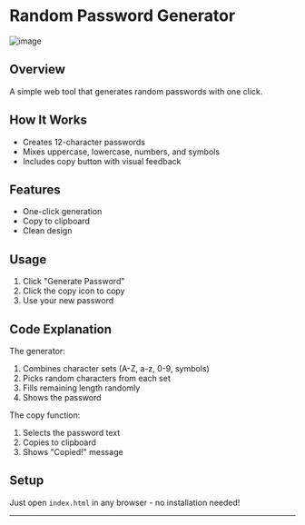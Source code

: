 # Random Password Generator

![image](https://github.com/user-attachments/assets/12ece77c-63a3-46a5-86ff-e876e340a7b9)


## Overview
A simple web tool that generates random passwords with one click.

## How It Works
- Creates 12-character passwords
- Mixes uppercase, lowercase, numbers, and symbols
- Includes copy button with visual feedback

## Features
- One-click generation
- Copy to clipboard
- Clean design

## Usage
1. Click "Generate Password"
2. Click the copy icon to copy
3. Use your new password

## Code Explanation
The generator:
1. Combines character sets (A-Z, a-z, 0-9, symbols)
2. Picks random characters from each set
3. Fills remaining length randomly
4. Shows the password

The copy function:
1. Selects the password text
2. Copies to clipboard
3. Shows "Copied!" message

## Setup
Just open `index.html` in any browser - no installation needed!

---



